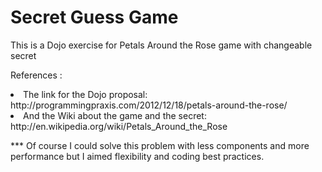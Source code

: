 Secret Guess Game
===============

This is a Dojo exercise for Petals Around the Rose game with changeable secret

References :
<li>The link for the Dojo proposal: http://programmingpraxis.com/2012/12/18/petals-around-the-rose/</li>
<li>And the Wiki about the game and the secret: http://en.wikipedia.org/wiki/Petals_Around_the_Rose</li>

*** Of course I could solve this problem with less components and more performance but I aimed flexibility and coding best practices.
